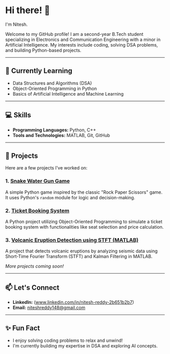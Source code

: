 # Hi there! 👋  
I'm Nitesh.

Welcome to my GitHub profile! I am a second-year B.Tech student specializing in Electronics and Communication Engineering with a minor in Artificial Intelligence. My interests include coding, solving DSA problems, and building Python-based projects.

---

## 🌱 Currently Learning
- Data Structures and Algorithms (DSA)
- Object-Oriented Programming in Python
- Basics of Artificial Intelligence and Machine Learning

---

## 💻 Skills
- **Programming Languages:** Python, C++
- **Tools and Technologies:** MATLAB, Git, GitHub

---

## 📂 Projects  
Here are a few projects I've worked on:

### 1. [Snake Water Gun Game](https://github.com/Niteshhh14/Snake-Water-Gun-Game)
A simple Python game inspired by the classic "Rock Paper Scissors" game. It uses Python's `random` module for logic and decision-making.

### 2. [Ticket Booking System](https://github.com/Niteshhh14/Ticket-Booking-System)  
A Python project utilizing Object-Oriented Programming to simulate a ticket booking system with functionalities like seat selection and price calculation.

### 3. [Volcanic Eruption Detection using STFT (MATLAB)](https://github.com/Niteshhh14/Volcanic-Eruption-Detection)
A project that detects volcanic eruptions by analyzing seismic data using Short-Time Fourier Transform (STFT) and Kalman Filtering in MATLAB.

*More projects coming soon!*

---

## 📫 Let's Connect  
- **LinkedIn:** (www.linkedin.com/in/nitesh-reddy-2b651b2b7)  
- **Email:** [niteshreddy148@gmail.com](mailto:niteshreddy148@gmail.com)  

---

## ✨ Fun Fact  
- I enjoy solving coding problems to relax and unwind!  
- I'm currently building my expertise in DSA and exploring AI concepts.
